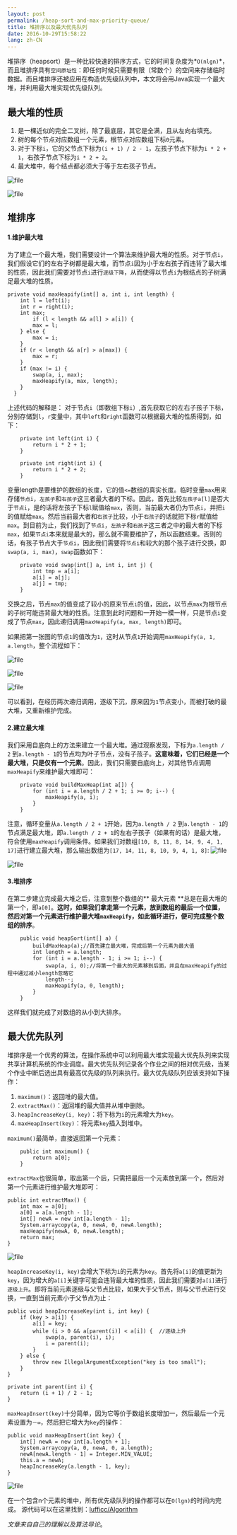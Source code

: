 ```yaml
---
layout: post
permalink: /heap-sort-and-max-priority-queue/
title: 堆排序以及最大优先队列
date: 2016-10-29T15:58:22
lang: zh-CN
---
```



堆排序（heapsort）是一种比较快速的排序方式，它的时间复杂度为*`O(nlgn)`*，而且堆排序具有`空间原址性`：即任何时候只需要有限（常数个）的空间来存储临时数据。而且堆排序还被应用在构造优先级队列中，本文将会用Java实现一个最大堆，并利用最大堆实现优先级队列。
## 最大堆的性质
1. 是一棵近似的完全二叉树，除了最底层，其它是全满，且从左向右填充。
2. 树的每个节点对应数组一个元素，根节点对应数组下标`0`元素。
3. 对于下标`i`，它的父节点下标为`(i + 1) / 2 - 1`，左孩子节点下标为`i * 2 + 1`，右孩子节点下标为`i * 2 + 2`。
4. 最大堆中，每个结点都必须大于等于左右孩子节点。

![file](https://static.lufficc.com/image/48ed0eaff594d6907d66d97fcf4adb56.png)

![file](https://static.lufficc.com/image/f9a755efd9abad9f259f555c1fd365c3.png)

## 堆排序

#### 1.维护最大堆

为了建立一个最大堆，我们需要设计一个算法来维护最大堆的性质。对于节点`i`，我们假设它们的左右子树都是最大堆，而节点`i`因为小于左右孩子而违背了最大堆的性质，因此我们需要对节点`i`进行`逐级下降`，从而使得以节点`i`为根结点的子树满足最大堆的性质。

```
private void maxHeapify(int[] a, int i, int length) {
    int l = left(i);
    int r = right(i);
    int max;
		if (l < length && a[l] > a[i]) {
        max = l;
    } else {
        max = i;
    }
    if (r < length && a[r] > a[max]) {
        max = r;
    }
    if (max != i) {
        swap(a, i, max);
        maxHeapify(a, max, length);
    }
  }
```
上述代码的解释是：
对于节点`i`（即数组下标`i`）,首先获取它的左右子孩子下标，分别存储到`l`，`r`变量中，其中`left`和`right`函数可以根据最大堆的性质得到，如下：
```
    private int left(int i) {
        return i * 2 + 1;
    }

    private int right(int i) {
        return i * 2 + 2;
    }
```

变量length是要维护的数组的长度，它的值`<=`数组的真实长度。临时变量`max`用来存储`节点i`，`左孩子`和`右孩子`这三者最大者的下标。因此，首先比较`左孩子a[l]`是否大于`节点i`，是的话将左孩子下标`l`赋值给`max`，否则，当前最大者仍为节点`i`，并把`i`的值赋给`max`。然后当前最大者和`右孩子`比较，小于`右孩子`的话就把下标`r`赋值给`max`。到目前为止，我们找到了`节点i`，`左孩子`和`右孩子`这三者之中的最大者的下标`max`，如果`节点i`本来就是最大的，那么就不需要维护了，所以函数结束。否则的话，有孩子节点大于`节点i`，因此我们需要将`节点i`和较大的那个孩子进行交换，即`swap(a, i, max)`，`swap`函数如下：
```
    private void swap(int[] a, int i, int j) {
        int tmp = a[i];
        a[i] = a[j];
        a[j] = tmp;
    }
```

交换之后，节点`max`的值变成了较小的原来节点`i`的值，因此，以节点`max`为根节点的子树可能违背最大堆的性质。注意到此时问题和一开始一模一样，只是节点`i`变成了节点`max`，因此递归调用`maxHeapify(a, max, length)`即可。

如果把第一张图的节点`1`的值改为`1`，这时从节点`1`开始调用`maxHeapify(a, 1, a.length`，整个流程如下：

![file](https://static.lufficc.com/image/5335225c6577f7107c4ebf6b4c1c9909.png)

![file](https://static.lufficc.com/image/4c5e9d7f835b938be62c2f086842b42b.png)

![file](https://static.lufficc.com/image/1ccfee5037ae69b3beb56d4564d2a3f9.png)

可以看到，在经历两次递归调用，逐级下沉，原来因为`1`节点变小，而被打破的最大堆，又重新维护完成。

#### 2.建立最大堆

我们采用自底向上的方法来建立一个最大堆。通过观察发现，下标为`a.length / 2` 到`a.length - 1`的节点均为叶子节点，没有子孩子。**这意味着，它们已经是一个最大堆，只是仅有一个元素**。因此，我们只需要自底向上，对其他节点调用`maxHeapify`来维护最大堆即可：
```
    private void buildMaxHeap(int a[]) {
        for (int i = a.length / 2 + 1; i >= 0; i--) {
            maxHeapify(a, i);
        }
    }
```
注意，循环变量从`a.length / 2 + 1`开始，因为`a.length / 2` 到`a.length - 1`的节点满足最大堆，即`a.length / 2 + 1`的左右子孩子（如果有的话）是最大堆，符合使用`maxHeapify`调用条件。如果我们对数组`[10, 8, 11, 8, 14, 9, 4, 1, 17]`进行建立最大堆，那么输出数组为`[17, 14, 11, 8, 10, 9, 4, 1, 8]`:
![file](https://static.lufficc.com/image/041c010526c57459c279f27ef360a380.png)

![file](https://static.lufficc.com/image/dac3dfac3f5413863611cedc0e78f97f.gif)

#### 3.堆排序

在第二步建立完成最大堆之后，注意到整个数组的** 最大元素 **总是在最大堆的第一个，即`a[0]`。**这时，如果我们拿走第一个元素，放到数组的最后一个位置，然后对第一个元素进行维护最大堆`maxHeapify`，如此循环进行，便可完成整个数组的排序**。
```
    public void heapSort(int[] a) {
        buildMaxHeap(a);//首先建立最大堆，完成后第一个元素为最大值
        int length = a.length;
        for (int i = a.length - 1; i >= 1; i--) {
            swap(a, i, 0);//将第一个最大的元素移到后面，并且在maxHeapify的过程中通过减小length忽略它
            length--;
            maxHeapify(a, 0, length);
        }
    }
```
这样我们就完成了对数组的从小到大排序。

## 最大优先队列
堆排序是一个优秀的算法，在操作系统中可以利用最大堆实现最大优先队列来实现共享计算机系统的作业调度。最大优先队列记录各个作业之间的相对优先级，当某个作业中断后选出具有最高优先级的队列来执行。最大优先级队列应该支持如下操作：
1. `maximum()`：返回堆的最大值。
2. `extractMax()`：返回堆的最大值并从堆中删除。
3. `heapIncreaseKey(i, key)`：将下标为`i`的元素增大为`key`。
4. `maxHeapInsert(key)`：将元素`key`插入到堆中。


`maximum()`最简单，直接返回第一个元素：
```
    public int maximum() {
        return a[0];
    }
```

`extractMax`也很简单，取出第一个后，只需把最后一个元素放到第一个，然后对第一个元素进行维护最大堆即可：
```
public int extractMax() {
    int max = a[0];
    a[0] = a[a.length - 1];
    int[] newA = new int[a.length - 1];
    System.arraycopy(a, 0, newA, 0, newA.length);
    maxHeapify(newA, 0, newA.length);
    return max;
}
```

![file](https://static.lufficc.com/image/fe4d61ff68ef634a93e8bf5e94b4f9b6.gif)

`heapIncreaseKey(i, key)`会增大下标为`i`的元素为`key`。首先将`a[i]`的值更新为`key`，因为增大的`a[i]`关键字可能会违背最大堆的性质，因此我们需要对`a[i]`进行`逐级上升`。即将当前元素逐级与父节点比较，如果大于父节点，则与父节点进行交换，一直到当前元素小于父节点为止：
```
public void heapIncreaseKey(int i, int key) {
    if (key > a[i]) {
        a[i] = key;
        while (i > 0 && a[parent(i)] < a[i]) {  //逐级上升
            swap(a, parent(i), i);
            i = parent(i);
        }
    } else {
        throw new IllegalArgumentException("key is too small");
    }
}
		
private int parent(int i) {
    return (i + 1) / 2 - 1;
}
```

`maxHeapInsert(key)`十分简单，因为它等价于数组长度增加一，然后最后一个元素设置为`－∞`，然后把它增大为`key`的操作：
```
public void maxHeapInsert(int key) {
    int[] newA = new int[a.length + 1];
    System.arraycopy(a, 0, newA, 0, a.length);
    newA[newA.length - 1] = Integer.MIN_VALUE;
    this.a = newA;
    heapIncreaseKey(a.length - 1, key);
}
```
![file](https://static.lufficc.com/image/345b28f8cf1854653526f4b935021959.gif)

在一个包含n个元素的堆中，所有优先级队列的操作都可以在`O(lgn)`的时间内完成。
源代码可以在这里找到：[lufficc/Algorithm](https://github.com/lufficc/Algorithm/tree/master/src/com/lufficc/algorithm/Sort/HeapSort)


*文章来自自己的理解以及算法导论*。
